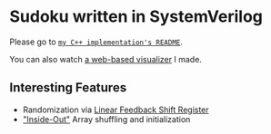 
# Sudoku written in SystemVerilog

Please go to [`my C++ implementation's README`](https://github.com/david-fong/Sudoku-CPP#sudoku-with-c).

You can also watch [a web-based visualizer](https://david-fong.github.io/Sudoku-JS/) I made.

## Interesting Features

- Randomization via [Linear Feedback Shift Register](https://en.wikipedia.org/wiki/Linear-feedback_shift_register#Galois_LFSRs)
- ["Inside-Out"](https://en.wikipedia.org/wiki/Fisher%E2%80%93Yates_shuffle#The_%22inside-out%22_algorithm) Array shuffling and initialization
